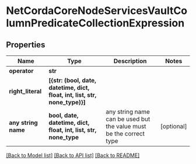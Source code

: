 # NetCordaCoreNodeServicesVaultColumnPredicateCollectionExpression

## Properties
Name | Type | Description | Notes
------------ | ------------- | ------------- | -------------
**operator** | **str** |  | 
**right_literal** | **[{str: (bool, date, datetime, dict, float, int, list, str, none_type)}]** |  | 
**any string name** | **bool, date, datetime, dict, float, int, list, str, none_type** | any string name can be used but the value must be the correct type | [optional]

[[Back to Model list]](../README.md#documentation-for-models) [[Back to API list]](../README.md#documentation-for-api-endpoints) [[Back to README]](../README.md)


